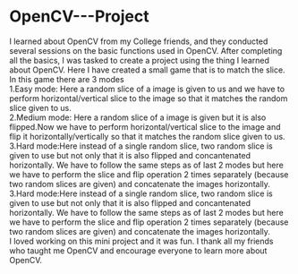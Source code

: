 # OpenCV---Project
I learned about OpenCV from my College friends, and they conducted several sessions on the basic functions used in OpenCV. After completing all the basics, I was tasked to create a project using the thing I learned about OpenCV. Here I have created a small game that is to match the slice.
<br>
In this game there are 3 modes
<br>
1.Easy mode: Here a random slice of a image is given to us and we have to perform horizontal/vertical slice to the image so that it matches the random slice given to us.
<br>
2.Medium mode: Here a random slice of a image is given but it is also flipped.Now we have to perform horizontal/vertical slice to the image and flip it horizontally/vertically so that it matches the random slice given to us.
<br>
3.Hard mode:Here instead of a single random slice, two random slice is given to use but not only that it is also flipped and concantenated horizontally. We have to follow the same steps as of last 2 modes but here we have to perform the slice and flip operation 2 times separately (because two random slices are given) and concatenate the images horizontally.
<br>
3.Hard mode:Here instead of a single random slice, two random slice is given to use but not only that it is also flipped and concantenated horizontally. We have to follow the same steps as of last 2 modes but here we have to perform the slice and flip operation 2 times separately (because two random slices are given) and concatenate the images horizontally.
<br>
I loved working on this mini project and it was fun. I thank all my friends who taught me OpenCV and encourage everyone to learn more about OpenCV.
